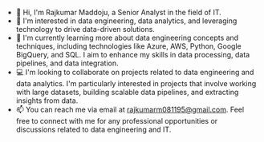 - 👋 Hi, I'm Rajkumar Maddoju, a Senior Analyst in the field of IT.
- 👀 I'm interested in data engineering, data analytics, and leveraging technology to drive data-driven solutions.
- 🌱 I'm currently learning more about data engineering concepts and techniques, including technologies like Azure, AWS, Python, Google BigQuery, and SQL. I aim to enhance my skills in data processing, data pipelines, and data integration.
- 💻 I'm looking to collaborate on projects related to data engineering and data analytics. I'm particularly interested in projects that involve working with large datasets, building scalable data pipelines, and extracting insights from data.
- 📫 You can reach me via email at rajkumarm081195@gmail.com. Feel free to connect with me for any professional opportunities or discussions related to data engineering and IT.


<!---
rajkumarmaddoju03/rajkumarmaddoju03 is a ✨ special ✨ repository because its `README.md` (this file) appears on your GitHub profile.
You can click the Preview link to take a look at your changes.
--->
